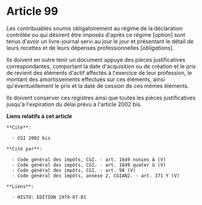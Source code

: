 # Article 99

Les contribuables soumis obligatoirement au régime de la déclaration contrôlée ou qui désirent être imposés d'après ce régime
[*option*] sont tenus d'avoir un livre-journal servi au jour le jour et présentant le détail de leurs recettes et de leurs
dépenses professionnelles [*obligations*].

Ils doivent en outre tenir un document appuyé des pièces justificatives correspondantes, comportant la date d'acquisition ou
de création et le prix de revient des éléments d'actif affectés à l'exercice de leur profession, le montant des
amortissements effectués sur ces éléments, ainsi qu'éventuellement le prix et la date de cession de ces mêmes éléments.

Ils doivent conserver ces registres ainsi que toutes les pièces justificatives jusqu'à l'expiration du délai prévu à
l'article 2002 bis.

**Liens relatifs à cet article**

	**Cite**:

	  - CGI 2002 bis

	**Cité par**:

	  - Code général des impôts, CGI. - art. 1649 nonies A (V)
	  - Code général des impôts, CGI. - art. 1649 quater G (V)
	  - Code général des impôts, CGI. - art. 98 (V)
	  - Code général des impôts, annexe 2, CGIAN2. - art. 371 Y (V)

	**Liens**:

	  - HISTO: EDITION 1979-07-01
